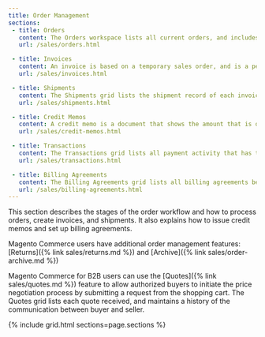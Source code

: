```yaml
---
title: Order Management
sections:
 - title: Orders
   content: The Orders workspace lists all current orders, and includes tools to edit and process existing orders, and create new orders for the customer.
   url: /sales/orders.html

 - title: Invoices
   content: An invoice is based on a temporary sales order, and is a permanent record of the order. The Invoices grid lists invoices in various stages of the order process.
   url: /sales/invoices.html

 - title: Shipments
   content: The Shipments grid lists the shipment record of each invoice that is ready to be shipped. A shipment record can be generated at the same time that an order is invoiced.
   url: /sales/shipments.html

 - title: Credit Memos
   content: A credit memo is a document that shows the amount that is owed to the customer. The amount can be applied toward a purchase, or refunded to the customer.
   url: /sales/credit-memos.html

 - title: Transactions
   content: The Transactions grid lists all payment activity that has taken place between your store and a payment system, and provides access to more detailed information.
   url: /sales/transactions.html  

 - title: Billing Agreements
   content: The Billing Agreements grid lists all billing agreements between your store and its customers. Each record includes general information about the billing agreement, and all sales orders that have used it as a payment method.
   url: /sales/billing-agreements.html  
---
```


This section describes the stages of the order workflow and how to process orders, create invoices, and shipments. It also explains how to issue credit memos and set up billing agreements.

<!--{% if "Default.EE-B2B" contains site.edition %}-->
Magento Commerce users have additional order management features: [Returns]({% link sales/returns.md %}) and [Archive]({% link sales/order-archive.md %})

<!--{% endif %}-->
<!--{% if "Default.B2B Only" contains site.edition %}-->
Magento Commerce for B2B users can use the [Quotes]({% link sales/quotes.md %}) feature to allow authorized buyers to initiate the price negotiation process by submitting a request from the shopping cart. The Quotes grid lists each quote received, and maintains a history of the communication between buyer and seller.

<!--{% endif %}-->
{% include grid.html sections=page.sections %}
